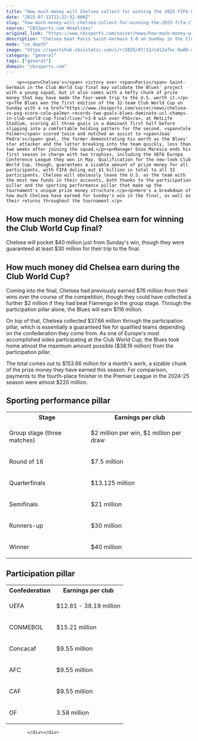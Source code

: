 ```yaml
---
title: "How much money will Chelsea collect for winning the 2025 FIFA Club World Cup?"
date: "2025-07-13T22:22:32.000Z"
slug: "how-much-money-will-chelsea-collect-for-winning-the-2025-fifa-club-world-cup"
source: "CBSSports.com Headlines"
original_link: "https://www.cbssports.com/soccer/news/how-much-money-will-chelsea-collect-for-winning-the-2025-fifa-club-world-cup/"
description: "Chelsea beat Paris Saint-Germain 3-0 on Sunday in the Club World Cup final"
mode: "in_depth"
image: "https://sportshub.cbsistatic.com/i/r/2025/07/13/cd12afec-9a80-45b9-823d-a24daa77e39a/thumbnail/1200x675/a846d9b879b48b63f1e16a35de3c365b/chelseafc-1.jpg"
category: "general"
tags: ["general"]
domain: "cbssports.com"
---
```

<div id="readability-page-1" class="page"><div>
        
        
                            
                
        <p><span>Chelsea's</span> victory over <span>Paris</span> Saint-Germain in the Club World Cup final may validate the Blues' project with a young squad, but it also comes with a hefty chunk of prize money that may have made the four-week trip to the U.S. worth it.</p><p>The Blues won the first edition of the 32-team Club World Cup on Sunday with a <a href="https://www.cbssports.com/soccer/news/chelsea-vs-psg-score-cole-palmer-records-two-goals-blues-dominate-ucl-champs-in-club-world-cup-final/live/">3-0 win over PSG</a>, at MetLife Stadium, scoring all three goals in a dominant first half before slipping into a comfortable holding pattern for the second. <span>Cole Palmer</span> scored twice and notched an assist to <span>Joao Pedro's</span> goal, the former demonstrating his worth as the Blues' star attacker and the latter breaking into the team quickly, less than two weeks after joining the squad.</p><p>Manager Enzo Maresca ends his first season in charge with two trophies, including the UEFA Europa Conference League they won in May. Qualification for the new-look Club World Cup, though, guarantees a sizable amount of prize money for all participants, with FIFA doling out $1 billion in total to all 32 participants. Chelsea will obviously leave the U.S. as the team with the most new funds in their accounts, both thanks to the participation pillar and the sporting performance pillar that make up the tournament's unique prize money structure.</p><p>Here's a breakdown of how much Chelsea have earned for Sunday's win in the final, as well as their returns throughout the tournament.</p>
        

<h2>How much money did Chelsea earn for winning the Club World Cup final?</h2><p>Chelsea will pocket $40 million just from Sunday's win, though they were guaranteed at least $30 million for their trip to the final.</p><h2>How much money did Chelsea earn during the Club World Cup?</h2><p>Coming into the final, Chelsea had previously earned $76 million from their wins over the course of the competition, though they could have collected a further $2 million if they had beat Flamengo in the group stage. Through the participation pillar alone, the Blues will earn $116 million.</p><p>On top of that, Chelsea collected $37.66 million through the participation pillar, which is essentially a guaranteed fee for qualified teams depending on the confederation they come from. As one of Europe's most accomplished sides participating at the Club World Cup, the Blues took home almost the maximum amount possible ($38.19 million) from the participation pillar.</p>
        

<p>The total comes out to $153.66 million for a month's work, a sizable chunk of the prize money they have earned this season. For comparison, payments to the fourth-place finisher in the Premier League in the 2024-25 season were almost $220 million.</p><h2>Sporting performance pillar</h2><table><tbody><tr><th>Stage</th><th>Earnings per club</th></tr><tr><td><p>Group stage (three matches)</p></td><td><p>$2 million per win, $1 million per draw</p></td></tr><tr><td><p>Round of 16</p></td><td><p>$7.5 million</p></td></tr><tr><td><p>Quarterfinals</p></td><td><p>$13.125 million</p></td></tr><tr><td><p>Semifinals</p></td><td><p>$21 million</p></td></tr><tr><td><p>Runners-up</p></td><td><p>$30 million</p></td></tr><tr><td><p>Winner</p></td><td><p>$40 million</p></td></tr></tbody></table><h2>Participation pillar</h2><table><tbody><tr><th>Confederation</th><th>Earnings per club</th></tr><tr><td><p>UEFA</p></td><td><p>$12.81 - 38.19 million</p></td></tr><tr><td><p>CONMEBOL</p></td><td><p>$15.21 million</p></td></tr><tr><td><p>Concacaf</p></td><td><p>$9.55 million</p></td></tr><tr><td><p>AFC</p></td><td><p>$9.55 million</p></td></tr><tr><td><p>CAF</p></td><td><p>$9.55 million</p></td></tr><tr><td><p>OF</p></td><td><p>3.58 million</p></td></tr></tbody></table>


        
            </div></div>